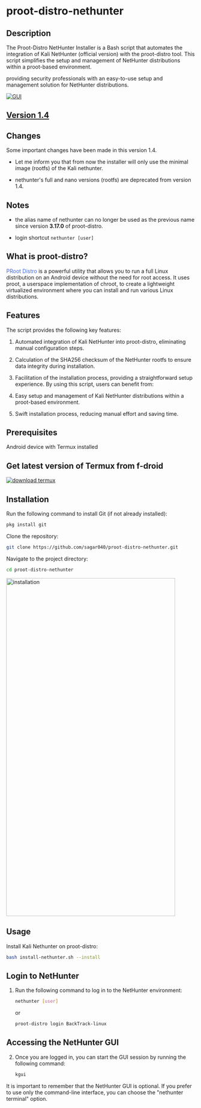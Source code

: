 # proot-distro-nethunter

## Description
The Proot-Distro NetHunter Installer is a Bash script that automates the integration of Kali NetHunter (official version) with the proot-distro tool. This script simplifies the setup and management of NetHunter distributions within a proot-based environment.

providing security professionals with an easy-to-use setup and management solution for NetHunter distributions.

[![GUI](https://sagar040.github.io/archives/data/proot-distro-nethunter/images/gui.gif)](https://sagar040.github.io/archives/data/proot-distro-nethunter/images/gui.gif)

<h2><a href="https://github.com/sagar040/proot-distro-nethunter/archive/refs/heads/main.tar.gz">Version 1.4</a></h2>

## Changes

Some important changes have been made in this version 1.4.
- Let me inform you that from now the installer will only use the minimal image (rootfs) of the Kali nethunter.

- nethunter's full and nano versions (rootfs) are deprecated from version 1.4.

## Notes

- the alias name of nethunter can no longer be used as the previous name since version **3.17.0** of proot-distro.

- login shortcut  `nethunter [user]`


## What is proot-distro?
<a href="https://github.com/termux/proot-distro/" style="text-decoration: none;color:royalblue;">PRoot Distro</a> is a powerful utility that allows you to run a full Linux distribution on an Android device without the need for root access. It uses proot, a userspace implementation of chroot, to create a lightweight virtualized environment where you can install and run various Linux distributions.


## Features

The script provides the following key features:

1. Automated integration of Kali NetHunter into proot-distro, eliminating manual configuration steps.
2. Calculation of the SHA256 checksum of the NetHunter rootfs to ensure data integrity during installation.
3. Facilitation of the installation process, providing a straightforward setup experience.
By using this script, users can benefit from:

1. Easy setup and management of Kali NetHunter distributions within a proot-based environment.
2. Swift installation process, reducing manual effort and saving time.


## Prerequisites

Android device with Termux installed

## Get latest version of Termux from f-droid

<a href="https://f-droid.org/en/packages/com.termux/">![download termux](https://f-droid.org/assets/fdroid-logo-text_S0MUfk_FsnAYL7n2MQye-34IoSNm6QM6xYjDnMqkufo=.svg)</a>


## Installation

Run the following command to install Git (if not already installed):

```bash
pkg install git
```

Clone the repository:
```bash
git clone https://github.com/sagar040/proot-distro-nethunter.git
```

Navigate to the project directory:
```bash
cd proot-distro-nethunter

```

<img src="https://sagar040.github.io/archives/data/proot-distro-nethunter/images/installation.gif" alt="installation" data-canonical-src="https://sagar040.github.io/archives/data/proot-distro-nethunter/images/installation.gif" width="450" height="900" />

## Usage

Install Kali Nethunter on proot-distro:
```bash
bash install-nethunter.sh --install
```

## Login to NetHunter

1. Run the following command to log in to the NetHunter environment:
    ```bash
    nethunter [user]
    ```
    or
    ```bash
    proot-distro login BackTrack-linux
    ```
## Accessing the NetHunter GUI

2. Once you are logged in, you can start the GUI session by running the following command:
    ```bash
    kgui
    ```

It is important to remember that the NetHunter GUI is optional. If you prefer to use only the command-line interface, you can choose the "nethunter terminal" option.
